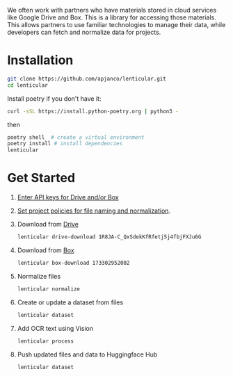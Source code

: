 We often work with partners who have materials stored in cloud services like Google Drive and Box.  This is a library for accessing those materials. This allows partners to use familiar technologies to manage their data, while developers can fetch and normalize data for projects. 

# Installation

```bash 
git clone https://github.com/apjanco/lenticular.git
cd lenticular 
```
Install poetry if you don't have it: 
```bash
curl -sSL https://install.python-poetry.org | python3 -
```
then 
```bash
poetry shell  # create a virtual environment
poetry install # install dependencies
lenticular 
```

# Get Started

1. [Enter API keys for Drive and/or Box](./secrets)

2. [Set project policies for file naming and normalization](./policies).

3. Download from [Drive](./drive) 
    ```bash
    lenticular drive-download 1R8JA-C_QxSdekKfRfetj5j4fbjFXJu6G
    ```

4. Download from [Box](./box)
    ```bash
    lenticular box-download 173302952002
    ```
5. Normalize files
    ```bash
    lenticular normalize
    ```

6. Create or update a dataset from files
    ```bash
    lenticular dataset
    ```

7. Add OCR text using Vision
    ```bash
    lenticular process
    ```

8. Push updated files and data to Huggingface Hub
    ```bash
    lenticular dataset
    ```


